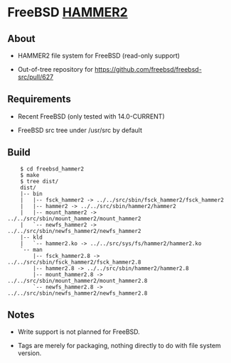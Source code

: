 FreeBSD [HAMMER2](https://gitweb.dragonflybsd.org/dragonfly.git/blob/HEAD:/sys/vfs/hammer2/DESIGN)
========

## About

+ HAMMER2 file system for FreeBSD (read-only support)

+ Out-of-tree repository for https://github.com/freebsd/freebsd-src/pull/627

## Requirements

+ Recent FreeBSD (only tested with 14.0-CURRENT)

+ FreeBSD src tree under /usr/src by default

## Build

        $ cd freebsd_hammer2
        $ make
        $ tree dist/
        dist/
        |-- bin
        |   |-- fsck_hammer2 -> ../../src/sbin/fsck_hammer2/fsck_hammer2
        |   |-- hammer2 -> ../../src/sbin/hammer2/hammer2
        |   |-- mount_hammer2 -> ../../src/sbin/mount_hammer2/mount_hammer2
        |   `-- newfs_hammer2 -> ../../src/sbin/newfs_hammer2/newfs_hammer2
        |-- kld
        |   `-- hammer2.ko -> ../../src/sys/fs/hammer2/hammer2.ko
        `-- man
            |-- fsck_hammer2.8 -> ../../src/sbin/fsck_hammer2/fsck_hammer2.8
            |-- hammer2.8 -> ../../src/sbin/hammer2/hammer2.8
            |-- mount_hammer2.8 -> ../../src/sbin/mount_hammer2/mount_hammer2.8
            `-- newfs_hammer2.8 -> ../../src/sbin/newfs_hammer2/newfs_hammer2.8

## Notes

+ Write support is not planned for FreeBSD.

+ Tags are merely for packaging, nothing directly to do with file system version.
